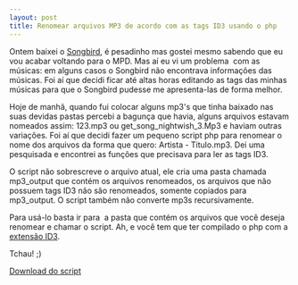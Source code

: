 ```yaml
---
layout: post
title: Renomear arquivos MP3 de acordo com as tags ID3 usando o php
---
```


Ontem baixei o <a href="http://getsongbird.com/">Songbird</a>, é pesadinho mas gostei mesmo sabendo que eu vou acabar voltando para o MPD. Mas aí eu vi um problema  com as músicas: em alguns casos o Songbird não encontrava informações das músicas. Foi aí que decidi ficar até altas horas editando as tags das minhas músicas para que o Songbird pudesse me apresenta-las de forma melhor.

Hoje de manhã, quando fui colocar alguns mp3's que tinha baixado nas suas devidas pastas percebi a bagunça que havia, alguns arquivos estavam nomeados assim: 123.mp3 ou get_song_nightwish_3.Mp3 e haviam outras variações. Foi aí que decidi fazer um pequeno script php para renomear o nome dos arquivos da forma que quero: Artista - Titulo.mp3. Dei uma pesquisada e encontrei as funções que precisava para ler as tags ID3.

O script não sobrescreve o arquivo atual, ele cria uma pasta chamada mp3_output que contém os arquivos renomeados, os arquivos que não possuem tags ID3 não são renomeados, somente copiados para mp3_output. O script também não converte mp3s recursivamente.

Para usá-lo basta ir para  a pasta que contém os arquivos que você deseja renomear e chamar o script. Ah, e você tem que ter compilado o php com a <a href="http://pecl.php.net/package/id3">extensão ID3</a>.

Tchau! ;)

<a href="http://enygmata.site88.net/scripts/mp3rename.php.gz">Download do script</a>
